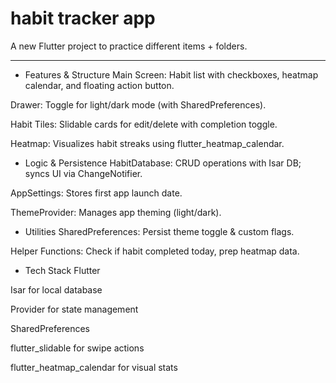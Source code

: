# habit tracker app

A new Flutter project to practice different items + folders.

------------------------------------
- Features & Structure
Main Screen: Habit list with checkboxes, heatmap calendar, and floating action button.

Drawer: Toggle for light/dark mode (with SharedPreferences).

Habit Tiles: Slidable cards for edit/delete with completion toggle.

Heatmap: Visualizes habit streaks using flutter_heatmap_calendar.

- Logic & Persistence
HabitDatabase: CRUD operations with Isar DB; syncs UI via ChangeNotifier.

AppSettings: Stores first app launch date.

ThemeProvider: Manages app theming (light/dark).

- Utilities
SharedPreferences: Persist theme toggle & custom flags.

Helper Functions: Check if habit completed today, prep heatmap data.

- Tech Stack
Flutter

Isar for local database

Provider for state management

SharedPreferences

flutter_slidable for swipe actions

flutter_heatmap_calendar for visual stats
